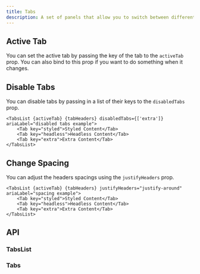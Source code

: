 ```yaml
---
title: Tabs
description: A set of panels that allow you to switch between different views.
---
```


<script>
	import { PropsTable } from '$components';
    import tabs_list_docs from '$lib/components/tabs/tabs-list.svelte?raw&sveld';
    import tab_docs from '$lib/components/tabs/tabs.svelte?raw&sveld';

	import { TabsList, Tab } from 'ato-ui';

	const tabHeaders = [
		{
			key: 'styled',
			title: 'Styled',
			icon: 'text-xl i-material-symbols-water-drop-rounded'
		},
		{
			key: 'headless',
			title: 'Headless',
			icon: 'text-xl i-material-symbols-water-drop-outline-rounded'
		},
		{ key: 'extra', title: 'Extra' }
	];
</script>

## Active Tab

You can set the active tab by passing the key of the tab to the `activeTab` prop. You can also bind to this prop if you want to do something when it changes.

## Disable Tabs

You can disable tabs by passing in a list of their keys to the `disabledTabs` prop.

```svelte /disabledTabs={['extra']}/#prop
<TabsList {activeTab} {tabHeaders} disabledTabs={['extra']} ariaLabel="disabled tabs example">
    <Tab key="styled">Styled Content</Tab>
    <Tab key="headless">Headless Content</Tab>
    <Tab key="extra">Extra Content</Tab>
</TabsList>
```

## Change Spacing

You can adjust the headers spacings using the `justifyHeaders` prop.

```svelte /justifyHeaders="justify-around"/#prop
<TabsList {activeTab} {tabHeaders} justifyHeaders="justify-around" ariaLabel="spacing example">
    <Tab key="styled">Styled Content</Tab>
    <Tab key="headless">Headless Content</Tab>
    <Tab key="extra">Extra Content</Tab>
</TabsList>
```

## API

### TabsList

<PropsTable props={tabs_list_docs.props} />

### Tabs

<PropsTable props={tab_docs.props} />